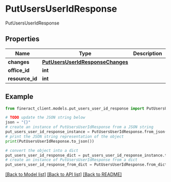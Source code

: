 # PutUsersUserIdResponse

PutUsersUserIdResponse

## Properties

Name | Type | Description | Notes
------------ | ------------- | ------------- | -------------
**changes** | [**PutUsersUserIdResponseChanges**](PutUsersUserIdResponseChanges.md) |  | [optional] 
**office_id** | **int** |  | [optional] 
**resource_id** | **int** |  | [optional] 

## Example

```python
from fineract_client.models.put_users_user_id_response import PutUsersUserIdResponse

# TODO update the JSON string below
json = "{}"
# create an instance of PutUsersUserIdResponse from a JSON string
put_users_user_id_response_instance = PutUsersUserIdResponse.from_json(json)
# print the JSON string representation of the object
print(PutUsersUserIdResponse.to_json())

# convert the object into a dict
put_users_user_id_response_dict = put_users_user_id_response_instance.to_dict()
# create an instance of PutUsersUserIdResponse from a dict
put_users_user_id_response_from_dict = PutUsersUserIdResponse.from_dict(put_users_user_id_response_dict)
```
[[Back to Model list]](../README.md#documentation-for-models) [[Back to API list]](../README.md#documentation-for-api-endpoints) [[Back to README]](../README.md)


